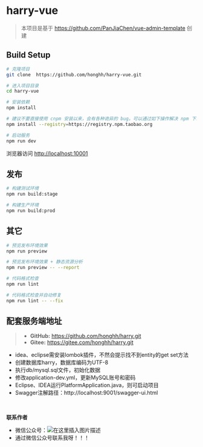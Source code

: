 # harry-vue
> 本项目是基于 https://github.com/PanJiaChen/vue-admin-template 创建
## Build Setup

```bash
# 克隆项目
git clone  https://github.com/honghh/harry-vue.git

# 进入项目目录
cd harry-vue

# 安装依赖
npm install

# 建议不要直接使用 cnpm 安装以来，会有各种诡异的 bug。可以通过如下操作解决 npm 下载速度慢的问题
npm install --registry=https://registry.npm.taobao.org

# 启动服务
npm run dev
```

浏览器访问 [http://localhost:10001](http://localhost:10001)

## 发布

```bash
# 构建测试环境
npm run build:stage

# 构建生产环境
npm run build:prod
```

## 其它

```bash
# 预览发布环境效果
npm run preview

# 预览发布环境效果 + 静态资源分析
npm run preview -- --report

# 代码格式检查
npm run lint

# 代码格式检查并自动修复
npm run lint -- --fix
```

## 配套服务端地址

> - **GitHub:** https://github.com/honghh/harry.git
> - **Gitee:** https://gitee.com/honghh/harry.git

- idea、eclipse需安装lombok插件，不然会提示找不到entity的get set方法
- 创建数据库harry，数据库编码为UTF-8
- 执行db/mysql.sql文件，初始化数据
- 修改application-dev.yml，更新MySQL账号和密码
- Eclipse、IDEA运行PlatformApplication.java，则可启动项目
- Swagger注解路径：http://localhost:9001/swagger-ui.html

<br> 

 **联系作者**
- 微信公众号：![在这里插入图片描述](https://img-blog.csdnimg.cn/20200225085656400.png)
- 通过微信公众号联系我呀！！！
<br> 
